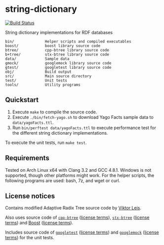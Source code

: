 # string-dictionary

[![Build Status](https://secure.travis-ci.org/fwalch/string-dictionary.png?branch=master)](http://travis-ci.org/fwalch/string-dictionary)

String dictionary implementations for RDF databases

    bin/              Helper scripts and compiled executables
    boost/            boost library source code
    btree/            cpp-btree library source code
    b+tree/           stx-btree library source code
    data/             Sample data
    gmock/            googlemock library source code
    gtest/            googletest library source code
    obj/              Build output
    src/              Main source directory
    test/             Unit tests
    tools/            Utility programs

## Quickstart

 1. Execute `make` to compile the source code.
 2. Execute `./bin/fetch-yago.sh` to download Yago Facts sample data to `data/yagoFacts.ttl`.
 3. Run `bin/perftest data/yagoFacts.ttl` to execute performance test for the different string dictionary implementations.

To execute the unit tests, run `make test`.

## Requirements

Tested on Arch Linux x64 with Clang 3.2 and GCC 4.8.1. Windows is not supported, though other platforms might work.
For the helper scripts, the following programs are used: bash, 7z, and wget or curl.

## License notices

Contains modified Adaptive Radix Tree source code by [Viktor Leis](http://www-db.in.tum.de/~leis/).

Also uses source code of [`cpp-btree`](https://code.google.com/p/cpp-btree) ([license terms](btree/COPYING)), [`stx-btree`](http://panthema.net/2007/stx-btree/) ([license terms](b+tree/LICENSE_1_0.txt)) and [Boost](http://www.boost.org) ([license terms](boost/LICENSE_1_0.txt)).

Includes source code of [`googletest`](https://code.google.com/p/googletest) ([license terms](gtest/COPYING)) and [`googlemock`](https://code.google.com/p/googlemock) ([license terms](gmock/COPYING)) for the unit tests.
